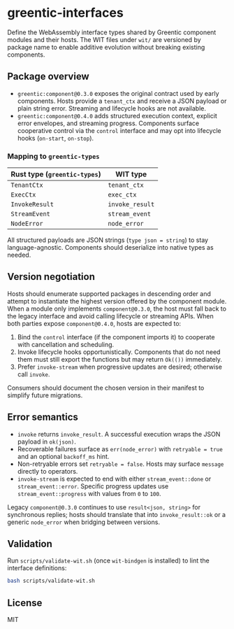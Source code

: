 # greentic-interfaces

Define the WebAssembly interface types shared by Greentic component modules and their hosts. The WIT files under `wit/` are versioned by package name to enable additive evolution without breaking existing components.

## Package overview

- `greentic:component@0.3.0` exposes the original contract used by early components. Hosts provide a `tenant_ctx` and receive a JSON payload or plain string error. Streaming and lifecycle hooks are not available.
- `greentic:component@0.4.0` adds structured execution context, explicit error envelopes, and streaming progress. Components surface cooperative control via the `control` interface and may opt into lifecycle hooks (`on-start`, `on-stop`).

### Mapping to `greentic-types`

| Rust type (`greentic-types`) | WIT type                          |
| ---------------------------- | --------------------------------- |
| `TenantCtx`                  | `tenant_ctx`                      |
| `ExecCtx`                    | `exec_ctx`                        |
| `InvokeResult`               | `invoke_result`                   |
| `StreamEvent`                | `stream_event`                    |
| `NodeError`                  | `node_error`                      |

All structured payloads are JSON strings (`type json = string`) to stay language-agnostic. Components should deserialize into native types as needed.

## Version negotiation

Hosts should enumerate supported packages in descending order and attempt to instantiate the highest version offered by the component module. When a module only implements `component@0.3.0`, the host must fall back to the legacy interface and avoid calling lifecycle or streaming APIs. When both parties expose `component@0.4.0`, hosts are expected to:

1. Bind the `control` interface (if the component imports it) to cooperate with cancellation and scheduling.
2. Invoke lifecycle hooks opportunistically. Components that do not need them must still export the functions but may return `Ok(())` immediately.
3. Prefer `invoke-stream` when progressive updates are desired; otherwise call `invoke`.

Consumers should document the chosen version in their manifest to simplify future migrations.

## Error semantics

- `invoke` returns `invoke_result`. A successful execution wraps the JSON payload in `ok(json)`.
- Recoverable failures surface as `err(node_error)` with `retryable = true` and an optional `backoff_ms` hint.
- Non-retryable errors set `retryable = false`. Hosts may surface `message` directly to operators.
- `invoke-stream` is expected to end with either `stream_event::done` or `stream_event::error`. Specific progress updates use `stream_event::progress` with values from `0` to `100`.

Legacy `component@0.3.0` continues to use `result<json, string>` for synchronous replies; hosts should translate that into `invoke_result::ok` or a generic `node_error` when bridging between versions.

## Validation

Run `scripts/validate-wit.sh` (once `wit-bindgen` is installed) to lint the interface definitions:

```bash
bash scripts/validate-wit.sh
```

## License

MIT
